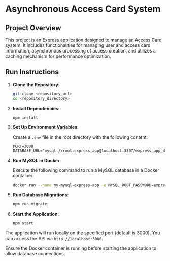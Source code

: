 # Asynchronous Access Card System

## Project Overview

This project is an Express application designed to manage an Access Card system. It includes functionalities for managing user and access card information, asynchronous processing of access creation, and utilizes a caching mechanism for performance optimization.

## Run Instructions

1. **Clone the Repository**:
   ```bash
   git clone <repository_url>
   cd <repository_directory>
   ```

2. **Install Dependencies**:
   ```bash
   npm install
   ```

3. **Set Up Environment Variables**:

   Create a `.env` file in the root directory with the following content:
   ```env
   PORT=3000
   DATABASE_URL="mysql://root:express_app@localhost:3307/express_app_db"
   ```

4. **Run MySQL in Docker**:

   Execute the following command to run a MySQL database in a Docker container:
   ```bash
   docker run --name my-mysql-express-app -e MYSQL_ROOT_PASSWORD=express_app -e MYSQL_DATABASE=express_app_db -e MYSQL_PASSWORD=express_app -p 3307:3306 -d mysql:8.0
   ```

5. **Run Database Migrations**:
   ```bash
   npm run migrate
   ```

6. **Start the Application**:
   ```bash
   npm start
   ```

The application will run locally on the specified port (default is 3000). You can access the API via `http://localhost:3000`.

Ensure the Docker container is running before starting the application to allow database connections.